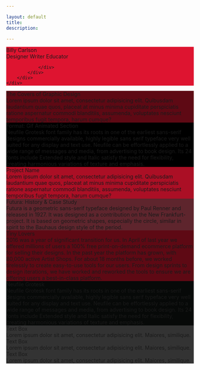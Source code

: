 ```yaml
---

layout: default
title:
description:

---
```

<section class="section-block size-xxl" style="background-color:#DE1430">
	<div class="container">
		<div class="row no-gutters">
			<div class="section-block_intro">
				<div class="section-block_left text-right">
					<span class="text-xl color-truewhite">Billy</span>
					<span class="text-xl color-truewhite">Carlson</span>
				</div>
				<div class="section-block_right text-left">
					<span class="text-xl color-trueblack">Designer</span>
					<span class="text-xl color-trueblack">Writer</span>
					<span class="text-xl color-trueblack">Educator</span>

				</div>
			</div>
		</div>
	</div>
</section>

<section class="section-block size-xl" style="background-color:#5E0914">
	<div class="container">
		<div class="row no-gutters">
			<div class="section-block_project d-flex align-items-center justify-content-around">
				<div class="section-block_left d-flex align-items-center justify-content-center">
					<img src="https://66.media.tumblr.com/dcb85d4d9a6d4eaca5a84e2e94fcba2b/tumblr_pd91g8rKTm1qb9id4o1_640.jpg" alt="">
				</div>
				<div class="section-block_right">
					<div class="text-lg text-bold color-truewhite mb-3">The Covers of Graphic Design</div>
					<div class="text-sm color-truewhite-o">Lorem ipsum dolor sit amet, consectetur adipisicing elit. Quibusdam laudantium quae quos, placeat at minus minima cupiditate perspiciatis ratione aspernatur commodi blanditiis, assumenda, voluptates nesciunt temporibus fugit tempora, harum cumque?</div>
				</div>
			</div>
		</div>
	</div>
</section>


<section class="section-block size-xl" style="background-color:#000">
	<div class="container">
		<div class="row no-gutters">
			<div class="section-block_project d-flex align-items-center justify-content-around">
				<div class="section-block_left d-flex align-items-center justify-content-center">
					<img src="https://66.media.tumblr.com/20d96b4f3c32c904a283e61021116ab5/tumblr_p3frpj7Jed1qiazldo1_1280.gif" alt="">
				</div>
				<div class="section-block_right">
					<div class="text-lg text-bold color-truewhite mb-3">Format: Gif Animated Section</div>
					<div class="text-sm color-truewhite-o">Neufile Grotesk font family has its roots in one of the earliest sans-serif designs commercially available, highly legible sans serif typeface very well suited for any display and text use. Neufile can be effortlessly applied to a wide range of messages and media, from advertising to book design. Its 24 fonts include Extended style and Italic satisfy the need for flexibility, creating harmonious variations of texture and emphasis.</div>
				</div>
			</div>
		</div>
	</div>
</section>


<section class="section-block size-xl" style="background-color:#AB0F25">
	<div class="container">
		<div class="row no-gutters">
			<div class="section-block_project d-flex align-items-center justify-content-around">
				<div class="section-block_left d-flex align-items-center justify-content-center">
					<img src="https://66.media.tumblr.com/4893b9471712ea51458ecc1b0a79fede/tumblr_nwh22j70Qq1s5bwizo1_1280.png" alt="">
				</div>
				<div class="section-block_right">
					<div class="text-lg text-bold color-truewhite mb-3">Project Name</div>
					<div class="text-sm color-truewhite-o">Lorem ipsum dolor sit amet, consectetur adipisicing elit. Quibusdam laudantium quae quos, placeat at minus minima cupiditate perspiciatis ratione aspernatur commodi blanditiis, assumenda, voluptates nesciunt temporibus fugit tempora, harum cumque?</div>
				</div>
			</div>
		</div>
	</div>
</section>

<section class="section-block size-xl" style="background-color:#5E252D">
	<div class="container">
		<div class="row no-gutters">
			<div class="section-block_project d-flex align-items-center justify-content-around">
				<div class="section-block_left d-flex align-items-center justify-content-center">
					<img src="https://66.media.tumblr.com/fe26dbb233135ee1c757f87454f0030a/tumblr_o7jgm7BlGH1uyyh0go1_640.jpg" alt="">
				</div>
				<div class="section-block_right">
					<div class="text-lg text-bold color-truewhite mb-3">Futura: History & Case Study</div>
					<div class="text-sm color-truewhite-o">Futura is a geometric sans-serif typeface designed by Paul Renner and released in 1927. It was designed as a contribution on the New Frankfurt-project. It is based on geometric shapes, especially the circle, similar in spirit to the Bauhaus design style of the period.</div>
				</div>
			</div>
		</div>
	</div>
</section>

<section class="section-block size-xl" style="background-color:#5E0914">
	<div class="container">
		<div class="row no-gutters">
			<div class="section-block_project d-flex align-items-center justify-content-around">
				<div class="section-block_left d-flex align-items-center justify-content-center">
					<img src="https://66.media.tumblr.com/0cfd56855d73817e732773f64ed68377/tumblr_oybh19VlJe1s0lr9co1_1280.jpg" alt="">
				</div>
				<div class="section-block_right">
					<div class="text-lg text-bold color-truewhite mb-3">Tiny Lovers</div>
					<div class="text-sm color-truewhite-o">2016 was a year of significant transition for us. In April of last year we offered millions of users a 100% free print-on-demand ecommerce platform for selling their designs. In the past year the platform has grown, with 80,000 active Artist Shops. For about 18 months before, we worked tirelessly to create easy-to-use tools for our users. From design sprints to design iterations, we have worked and reworked the tools to ensure we are offering users a best-in-class platform.</div>
				</div>
			</div>
		</div>
	</div>
</section>

<section class="section-block size-xl" style="background-color:#070908">
	<div class="container">
		<div class="row no-gutters">
			<div class="section-block_project d-flex align-items-center justify-content-around">
				<div class="section-block_left d-flex align-items-center justify-content-center">
					<img src="https://66.media.tumblr.com/b54159ec00bffeb2117eedc644eb8130/tumblr_p6rnv5yMbb1w5xkdko1_1280.png" alt="">
				</div>
				<div class="section-block_right">
					<div class="text-lg text-bold color-truewhite mb-3">Neufile Grotesk</div>
					<div class="text-sm color-truewhite-o">Neufile Grotesk font family has its roots in one of the earliest sans-serif designs commercially available, highly legible sans serif typeface very well suited for any display and text use. Neufile can be effortlessly applied to a wide range of messages and media, from advertising to book design. Its 24 fonts include Extended style and Italic satisfy the need for flexibility, creating harmonious variations of texture and emphasis.</div>
				</div>
			</div>
		</div>
	</div>
</section>

<section class="section-block size-xl" style="background-color:#333">
	<div class="container">
		<div class="row no-gutters">
			<div class="col-12 col-sm-12 col-md-4 col-lg-4">
				<div class="text-sm text-bold color-truewhite mb-3">Text Box</div>
				<div class="text-sm color-truewhite-o">Lorem ipsum dolor sit amet, consectetur adipisicing elit. Maiores, similique.</div>
			</div>
			<div class="col-12 col-sm-12 col-md-4 col-lg-4">
				<div class="text-sm text-bold color-truewhite mb-3">Text Box</div>
				<div class="text-sm color-truewhite-o">Lorem ipsum dolor sit amet, consectetur adipisicing elit. Maiores, similique.</div>				
			</div>
			<div class="col-12 col-sm-12 col-md-4 col-lg-4">
				<div class="text-sm text-bold color-truewhite mb-3">Text Box</div>
				<div class="text-sm color-truewhite-o">Lorem ipsum dolor sit amet, consectetur adipisicing elit. Maiores, similique.</div>				
			</div>
		</div>
	</div>
</section>